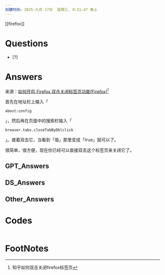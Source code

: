 ```yaml
---
创建时间: 2025-九月-17日  星期三, 8:21:47 晚上
---
```

[[firefox]]

# Questions

- [?] 


# Answers

来源：[如何开启 Firefox 双击关闭标签页功能[Firefox]](https://www.zhihu.com/question/364363515)[^1]

首先在地址栏上输入「
```
about:config
```


」，然后再在页面中的搜索栏输入「

```
browser.tabs.closeTabByDblclick
```

」。接着双击它，当看到「值」那里变成「true」就可以了。

很简单，很方便，现在你已经可以直接双击这个标签页来关闭它了。


## GPT_Answers


## DS_Answers


## Other_Answers


# Codes

```python

```



# FootNotes

[^1]: 知乎如何双击关闭firefox标签页